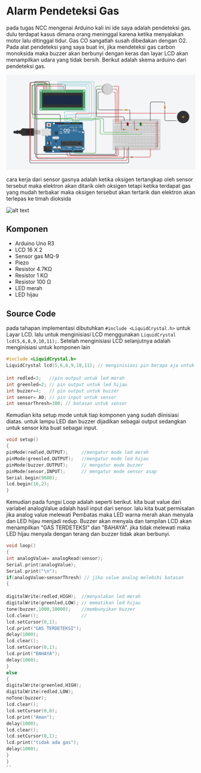 # Alarm Pendeteksi Gas
pada tugas NCC mengenai Arduino kali ini ide saya adalah pendeteksi gas. dulu terdapat kasus dimana orang meninggal karena ketika menyalakan motor lalu ditinggal tidur. 
Gas CO sangatlah susah dibedakan dengan O2. Pada alat pendeteksi yang saya buat ini, jika mendeteksi gas carbon monoksida maka buzzer akan berbunyi dengan keras dan layar LCD akan menampilkan 
udara yang tidak bersih. Berikut adalah skema arduino dari pendeteksi gas.

![alt text](https://github.com/EEB12/Alarm-Pendeteksi-gas/blob/main/Arduino/skema.JPG?raw=true "Ilustrasi" )

cara kerja dari sensor gasnya adalah ketika oksigen tertangkap oleh sensor tersebut maka elektron akan ditarik oleh oksigen tetapi ketika terdapat
gas yang mudah terbakar maka oksigen tersebut akan tertarik dan elektron akan terlepas ke timah dioksida

![alt text](https://lastminuteengineers.com/wp-content/uploads/arduino/MQ2-Gas-Sensor-Working.gif?raw=true "Ilustrasi" )

## Komponen

* Arduino Uno R3
* LCD 16 X 2
* Sensor gas MQ-9
* Piezo
* Resistor 4.7KΩ
* Resistor 1 KΩ
* Resistor 100 Ω
* LED merah
* LED hijau

## Source Code
pada tahapan implementasi dibutuhkan  ``#include <LiquidCrystal.h>`` untuk Layar LCD. lalu untuk menginisiasi LCD menggunakan
``LiquidCrystal lcd(5,6,8,9,10,11);``. Setelah menginisiasi LCD selanjutnya adalah menginisiasi untuk komponen lain

```C
#include <LiquidCrystal.h>
LiquidCrystal lcd(5,6,8,9,10,11); // menginisiasi pin berapa aja untuk lcd

int redled=3;	//pin output untuk led merah
int greenled=2;	// pin output untuk led hijau
int buzzer=4;	// pin output untuk buzzer
int sensor= A0;	// pin input untuk sensor
int sensorThresh=380; // batasan untuk sensor
```

Kemudian kita setup mode untuk tiap komponen yang sudah diinisiasi diatas. untuk lampu LED dan buzzer dijadikan sebagai output sedangkan untuk sensor kita buat sebagai input.

```C
void setup()
{
pinMode(redled,OUTPUT);		//mengatur mode led merah
pinMode(greenled,OUTPUT);	//mengatur mode led hijau
pinMode(buzzer,OUTPUT);		// mengatur mode buzzer
pinMode(sensor,INPUT);		// mengatur mode sensor asap
Serial.begin(9600);
lcd.begin(16,2);
}


```
Kemudian pada fungsi Loop adalah seperti berikut. kita buat value dari variabel analogValue adalah hasil input dari sensor. lalu kita buat permisalan jika analog value melewati 
Pembatas maka LED warna merah akan menyala dan LED hijau menjadi redup. Buzzer akan menyala dan tampilan LCD akan menampilkan "GAS TERDETEKSI" dan "BAHAYA". jika tidak melewati maka
LED hijau menyala dengan terang dan buzzer tidak akan berbunyi.

```C
void loop()
{
int analogValue= analogRead(sensor);
Serial.print(analogValue);
Serial.print("\n");
if(analogValue>sensorThresh) // jika value analog melebihi batasan 
{
  
digitalWrite(redled,HIGH);	//menyalakan led merah
digitalWrite(greenled,LOW); // mematikan led hijau
tone(buzzer,1000,10000);	//membunyikan buzzer
lcd.clear();				//
lcd.setCursor(0,1);
lcd.print("GAS TERDETEKSI");
delay(1000);
lcd.clear();
lcd.setCursor(0,1);
lcd.print("BAHAYA");
delay(1000);
}
else
{
digitalWrite(greenled,HIGH);
digitalWrite(redled,LOW);
noTone(buzzer);
lcd.clear();
lcd.setCursor(0,0);
lcd.print("Aman");
delay(1000);
lcd.clear();
lcd.setCursor(0,1);
lcd.print("tidak ada gas");
delay(1000);
}
}
``

